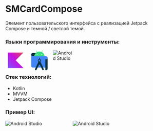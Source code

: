 # SMCardCompose 
Элемент пользовательского интерфейса с реализацией Jetpack Compose и темной / светлой темой.

### Языки программирования и инструменты:
<img align="left" alt="Kotlin" width="64px" hight="64px" src="https://github.com/devicons/devicon/blob/master/icons/kotlin/kotlin-original.svg" style="padding-right:10px;" />
<img align="left" alt="Android Studio" width="64px" hight="64px" src="https://github.com/devicons/devicon/blob/master/icons/androidstudio/androidstudio-original.svg" style="padding-right:10px;" />
<img align="left" alt="Android Studio" width="64px" hight="64px" src="https://github.com/Foxxx48/VKClientCompose/assets/85708455/a6d500e9-d03e-4b7f-87c4-435fc5001c84" style="padding-right:10px;" />

<br />
<br />
<br />

### Стек технологий:
- Kotlin
- MVVM
- Jetpack Compose

### Пример UI:
<img align="left" alt="Android Studio" width="200px" hight="400px" src="https://github.com/Foxxx48/SMCardCompose/assets/85708455/908874f9-050f-4477-ad61-fd0e1395d66a" style="padding-right:10px;" />
<img align="left" alt="Android Studio" width="200px" hight="400px" src="https://github.com/Foxxx48/SMCardCompose/assets/85708455/fe14b6d6-d2d5-4dea-abe3-5e0a979a3de9" style="padding-right:10px;" />


<!--
The same on English

# SMCardCompose 
UI item with Jetpack Compose realization and dark/light theme.

### Languages and Tools:
<img align="left" alt="Kotlin" width="64px" hight="64px" src="https://github.com/devicons/devicon/blob/master/icons/kotlin/kotlin-original.svg" style="padding-right:10px;" />
<img align="left" alt="Android Studio" width="64px" hight="64px" src="https://github.com/devicons/devicon/blob/master/icons/androidstudio/androidstudio-original.svg" style="padding-right:10px;" />
<img align="left" alt="Android Studio" width="64px" hight="64px" src="https://github.com/Foxxx48/VKClientCompose/assets/85708455/a6d500e9-d03e-4b7f-87c4-435fc5001c84" style="padding-right:10px;" />

<br />
<br />
<br />

### Technology stack:
- Kotlin
- MVVM
- Jetpack Compose

### Example:
<img align="left" alt="Android Studio" width="200px" hight="400px" src="https://github.com/Foxxx48/SMCardCompose/assets/85708455/908874f9-050f-4477-ad61-fd0e1395d66a" style="padding-right:10px;" />
<img align="left" alt="Android Studio" width="200px" hight="400px" src="https://github.com/Foxxx48/SMCardCompose/assets/85708455/fe14b6d6-d2d5-4dea-abe3-5e0a979a3de9" style="padding-right:10px;" />

-->


